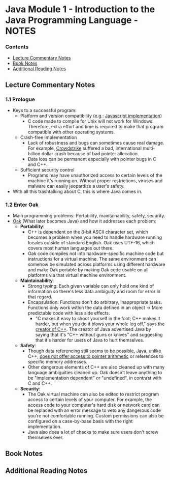 # Java Module 1 - Introduction to the Java Programming Language - NOTES

### Contents
- [Lecture Commentary Notes](#Lecture-Commentary-Notes)
- [Book Notes](#Book-Notes)
- [Additional Reading Notes](#Additional-Reading-Notes)

## Lecture Commentary Notes
### 1.1 Prologue
- Keys to a successful program:
  - Platform and version compatibility (e.g.: [Javascript implementation](https://developer.mozilla.org/en-US/docs/Web/JavaScript/Reference/Global_Objects/Map#browser_compatibility))
    - C code made to compile for Unix will not work for Windows. Therefore, extra effort and time is required to make that program compatible with other operating systems.
  - Crash-free implementation
    - Lack of robustness and bugs can sometimes cause real damage. For example, [Crowdstrike](https://en.wikipedia.org/wiki/2024_CrowdStrike_incident) suffered a bad, international multi-billion dollar crash because of bad pointer allocation.
    - Data loss can be permanent especially with pointer bugs in C and C++.
  - Sufficient security control
    - Programs may have unauthorized access to certain levels of the machine it's running on. Without proper restrictions, viruses and malware can easily jeopardize a user's safety.
- With all this trashtalking about C, this is where Java comes in.
### 1.2 Enter Oak
- Main programming problems: Portability, maintainability, safety, security.
- [Oak](https://en.wikipedia.org/wiki/Oak_(programming_language)) (What later becomes Java) and how it addresses each problem:
  - **Portability**:
    - C++ is dependent on the 8-bit ASCII character set, which becomes a problem when you need to handle hardware running locales outside of standard English. Oak uses UTF-16, which covers most human languages out there.
    - Oak code compiles not into hardware-specific machine code but instructions for a virtual machine. The same environment can somehow be simulated across platforms using different hardware and make Oak portable by making Oak code usable on all platforms via that virtual machine environment.
  - **Maintainability**:
    - Strong typing: Each given variable can only hold one kind of information so there's less data ambiguity and room for error in that regard.
    - Encapsulation: Functions don't do arbitrary, inappropriate tasks. Functions only work within the data defined in an object -> More predictable code with less side effects.
      - "C makes it easy to shoot yourself in the foot; C++ makes it harder, but when you do it blows your whole leg off," says the [creator of C++](https://www.stroustrup.com/quotes.html). The creator of Java advertised Java by saying that it's "C++ without guns or knives" and suggesting that it's harder for users of Java to hurt themselves.
  - **Safety**:
    - Though data referencing still seems to be possible, Java, unlike C++, [does not offer access to pointer arithmetic](https://www.oracle.com/java/technologies/simple-familiar.html) or references to specific memory addresses.
    - Other dangerous elements of C++ are also cleaned up with many language ambiguities cleaned up. Oak doesn't leave anything to be "implementation dependent" or "undefined", in contrast with C and C++.
  - **Security**:
    - The Oak virtual machine can also be edited to restrict program access to certain levels of your computer. For example, the access code to your computer's hard disk or network card can be replaced with an error message to veto any dangerous code you're not comfortable running. Custom permissions can also be configured on a case-by-base basis with the right implementation.
    - Java also does a lot of checks to make sure users don't screw themselves over.

## Book Notes


## Additional Reading Notes


